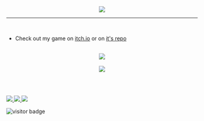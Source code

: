 <div align="center">
  <img src="https://user-images.githubusercontent.com/76071376/171580427-821e89cf-bcba-4866-b1bc-b6cf3d123e6b.png" />
  <hr>
</div>

<br>

- Check out my game on [itch.io](https://tortitas.itch.io/mio-cid-v3) or on [it's repo](https://github.com/TortitasT/Cid-Game)

<br>

<div align="center">
  <div>
    <img src="https://github-readme-stats.vercel.app/api?username=TortitasT&count_private=true&show_icons=true&theme=dracula" />
  </div>
  <br>
  <div>
    <img src="https://github-readme-stats.vercel.app/api/top-langs/?username=TortitasT&theme=dracula&layout=compact" />
  </div>
</div>

<br><br>

<a href="https://twitter.com/tortitas_t">
  <img src="https://img.shields.io/badge/Twitter-1DA1F2?style=for-the-badge&logo=twitter&logoColor=white">
</a>
<a href="https://tortitas.itch.io/">
  <img src="https://img.shields.io/badge/Itch.io-FA5C5C?style=for-the-badge&logo=itchdotio&logoColor=white">
</a>
<a href="https://steamcommunity.com/id/jejejejejejeg/">
  <img src="https://img.shields.io/badge/Steam-000000?style=for-the-badge&logo=steam&logoColor=white">
</a>


![visitor badge](https://visitor-badge.glitch.me/badge?page_id=jwenjian.visitor-badge)
